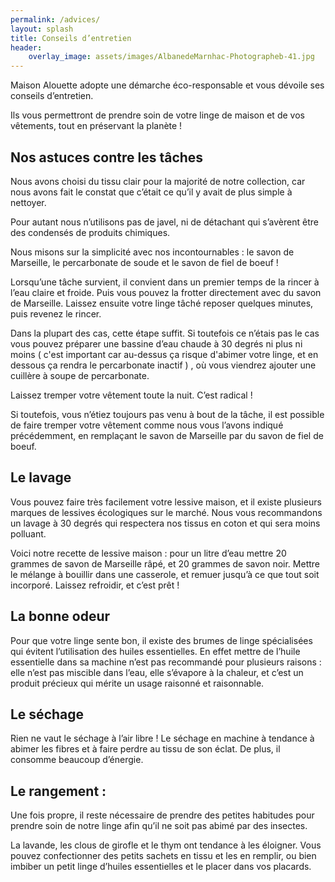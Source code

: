```yaml
---
permalink: /advices/
layout: splash
title: Conseils d’entretien
header:
    overlay_image: assets/images/AlbanedeMarnhac-Photographeb-41.jpg
---
```


Maison Alouette adopte une démarche éco-responsable et vous dévoile ses conseils d’entretien.

Ils vous  permettront de prendre soin de votre linge de maison et de vos vêtements, tout en préservant la planète !


## Nos astuces contre les tâches


Nous avons choisi du tissu clair pour la majorité de notre collection, car nous avons fait le constat que c’était ce qu’il y avait de plus simple à nettoyer.

Pour autant nous n’utilisons pas de javel, ni de détachant qui s’avèrent être des condensés de produits chimiques.

Nous misons sur la simplicité avec nos incontournables : le savon de Marseille, le percarbonate de soude et le savon de fiel de boeuf !


Lorsqu’une tâche survient, il convient dans un premier temps de la rincer à l’eau claire et froide. Puis vous pouvez la frotter directement avec du savon de Marseille. Laissez ensuite votre linge tâché reposer quelques minutes, puis revenez le rincer.

Dans la plupart des cas, cette étape suffit. Si toutefois ce n’étais pas le cas vous pouvez préparer une bassine d’eau chaude à 30 degrés ni plus ni moins ( c'est important car au-dessus ça risque d'abimer votre linge, et en dessous ça rendra le percarbonate inactif ) , où vous viendrez ajouter une cuillère à soupe de percarbonate.

Laissez tremper votre vêtement toute la nuit. C’est radical !

Si toutefois, vous n’étiez toujours pas venu à bout de la tâche, il est possible de faire tremper votre vêtement comme nous vous l’avons indiqué précédemment, en remplaçant le savon de Marseille par du savon de fiel de boeuf.


## Le lavage


Vous pouvez faire très facilement votre lessive maison, et il existe plusieurs marques de lessives écologiques sur le marché. Nous vous recommandons un lavage à 30 degrés qui respectera nos tissus en coton et qui sera moins polluant.

Voici notre recette de lessive maison : pour un litre d’eau mettre 20 grammes de savon de Marseille râpé, et 20 grammes de savon noir. Mettre le mélange à bouillir dans une casserole, et remuer jusqu’à ce que tout soit incorporé. Laissez refroidir, et c’est prêt !


## La bonne odeur


Pour que votre linge sente bon, il existe des brumes de linge spécialisées qui évitent l’utilisation des huiles essentielles. En effet mettre de l’huile essentielle dans sa machine n’est pas recommandé pour plusieurs raisons : elle n’est pas miscible dans l’eau, elle s’évapore à la chaleur, et c’est un produit précieux qui mérite un usage raisonné et raisonnable.


## Le séchage


Rien ne vaut le séchage à l’air libre ! Le séchage en machine à tendance à abimer les fibres et à faire perdre au tissu de son éclat. De plus, il consomme beaucoup d’énergie.


## Le rangement :

Une fois propre, il reste nécessaire de prendre des petites habitudes pour prendre soin de notre linge afin qu’il ne soit pas abimé par des insectes.

La lavande, les clous de girofle et le thym ont tendance à les éloigner. Vous pouvez confectionner des petits sachets en tissu et les en remplir, ou bien imbiber un petit linge d’huiles essentielles et le placer dans vos placards.